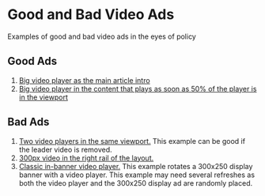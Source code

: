 Good and Bad Video Ads
====

Examples of good and bad video ads in the eyes of policy

Good Ads
----
1. [Big video player as the main article intro](https://kharri1073.github.io/goodandbadads/good/1/)
2. [Big video player in the content that plays as soon as 50% of the player is in the viewport](https://kharri1073.github.io/goodandbadads/good/2/)

Bad Ads
----
1. [Two video players in the same viewport.](https://kharri1073.github.io/goodandbadads/bad/1/) This example can be good if the leader video is removed.
2. [300px video in the right rail of the layout.](https://kharri1073.github.io/goodandbadads/bad/2/)
3. [Classic in-banner video player.](https://kharri1073.github.io/goodandbadads/bad/3/) This example rotates a 300x250 display banner with a video player. This example may need several refreshes as both the video player and the 300x250 display ad are randomly placed.
